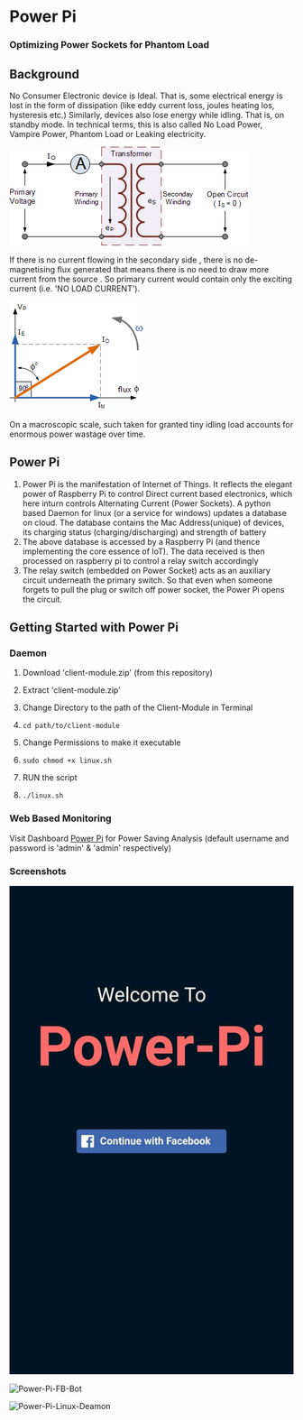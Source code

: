 # Power Pi
### Optimizing Power Sockets for Phantom Load

## Background

No Consumer Electronic device is Ideal. That is, some electrical energy is lost in the form of dissipation (like eddy current loss, joules heating los, hysteresis etc.) Similarly, devices also lose energy while idling. That is, on standby mode. In technical terms, this is also called No Load Power, Vampire Power, Phantom Load or Leaking electricity.

![Transformer](https://github.com/Knapsacks/power-pi/blob/master/resources/transformer.gif)

If there is no current flowing in the secondary side , there is no de-magnetising flux generated that means there is no need to draw more current from the source . So primary current would contain only the exciting current (i.e. 'NO LOAD CURRENT').

![Phasor diagram to demonstrate no-load power factor](https://github.com/Knapsacks/power-pi/blob/master/resources/phasor.gif)

On a macroscopic scale, such taken for granted tiny idling load accounts for enormous power wastage over time.

## Power Pi 

1. Power Pi is the manifestation of Internet of Things. It reflects the elegant power of Raspberry Pi to control Direct current based electronics, which here inturn controls Alternating Current (Power Sockets). A python based Daemon for linux (or a service for windows) updates a database on cloud. The database contains the Mac Address(unique) of devices, its charging status (charging/discharging) and strength of battery
2. The above database is accessed by a Raspberry Pi (and thence implementing the core essence of IoT). The data received is then processed on raspberry pi to control a relay switch accordingly
3. The relay switch (embedded on Power Socket) acts as an auxiliary circuit underneath the primary switch. So that even when someone forgets to pull the plug or switch off power socket, the Power Pi opens the circuit.

## Getting Started with Power Pi

### Daemon

1. Download 'client-module.zip' (from this repository)
2. Extract 'client-module.zip'

3. Change Directory to the path of the Client-Module in Terminal 

4. ```
   cd path/to/client-module
   
5. Change Permissions to make it executable

6. ```
   sudo chmod +x linux.sh

7. RUN the script

8. ```
   ./linux.sh
### Web Based Monitoring

Visit Dashboard [Power Pi](http://knapsacks.github.io/power-pi/) for Power Saving Analysis
(default username and password is 'admin' & 'admin' respectively)


### Screenshots


![Power-Pi App](https://github.com/Knapsacks/power-pi-v2/blob/master/resources/photo6210665655573784521.jpg)


![Power-Pi-FB-Bot](power-pi-v2/resources/Screen_Shot_2017-06-18_at_10_30_12.png)


![Power-Pi-Linux-Deamon](power-pi-v2/resources/photo6210665655573784520.jpg)
